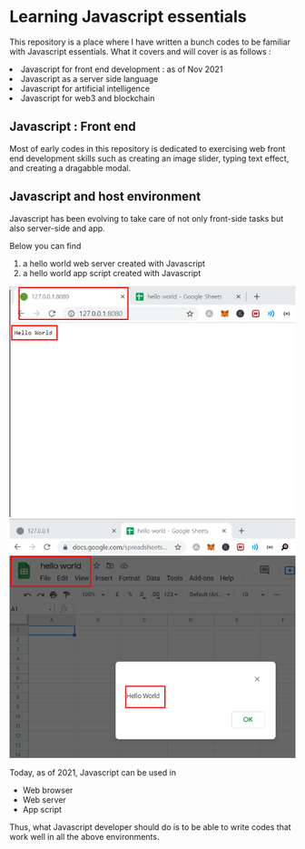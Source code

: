 # Learning Javascript essentials
This repository is a place where I have written a bunch codes to be familiar with Javascript essentials. What it covers and will cover is as follows :

<li> Javascript for front end development : as of Nov 2021</li>
<li> Javascript as a server side language</li>
<li> Javascript for artificial intelligence</li>
<li> Javascript for web3 and blockchain</li>

## Javascript : Front end
Most of early codes in this repository is dedicated to exercising web front end development skills such as creating an image slider, typing text effect, and creating a dragabble modal.

## Javascript and host environment
Javascript has been evolving to take care of not only front-side tasks but also server-side and app. 

Below you can find 
<ol>
    <li> a hello world web server created with Javascript </li>
    <li> a hello world app script created with Javascript </li>
</ol>


<img src="img/web-server.png" alt="web server screenshot"/> <br/>
<img src="img/google-app-script.png" alt="spreadsheet app script screenshot"/>


Today, as of 2021, Javascript can be used in 
<ul>
    <li>Web browser</li>
    <li>Web server</li>
    <li>App script</li>
</ul>
Thus, what Javascript developer should do is to be able to write codes that work well in all the above environments. 
